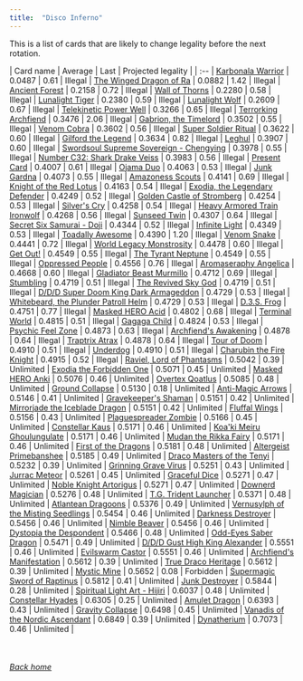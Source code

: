```yaml
---
title:  "Disco Inferno"
---
```


This is a list of cards that are likely to change legality before the next rotation.

| Card name | Average | Last | Projected legality |
| :-- |
[Karbonala Warrior](https://db.ygoprodeck.com/card/?search=Karbonala%20Warrior) | 0.0487 | 0.61 | Illegal |
[The Winged Dragon of Ra](https://db.ygoprodeck.com/card/?search=The%20Winged%20Dragon%20of%20Ra) | 0.0882 | 1.42 | Illegal |
[Ancient Forest](https://db.ygoprodeck.com/card/?search=Ancient%20Forest) | 0.2158 | 0.72 | Illegal |
[Wall of Thorns](https://db.ygoprodeck.com/card/?search=Wall%20of%20Thorns) | 0.2280 | 0.58 | Illegal |
[Lunalight Tiger](https://db.ygoprodeck.com/card/?search=Lunalight%20Tiger) | 0.2380 | 0.59 | Illegal |
[Lunalight Wolf](https://db.ygoprodeck.com/card/?search=Lunalight%20Wolf) | 0.2609 | 0.67 | Illegal |
[Telekinetic Power Well](https://db.ygoprodeck.com/card/?search=Telekinetic%20Power%20Well) | 0.3266 | 0.65 | Illegal |
[Terrorking Archfiend](https://db.ygoprodeck.com/card/?search=Terrorking%20Archfiend) | 0.3476 | 2.06 | Illegal |
[Gabrion, the Timelord](https://db.ygoprodeck.com/card/?search=Gabrion,%20the%20Timelord) | 0.3502 | 0.55 | Illegal |
[Venom Cobra](https://db.ygoprodeck.com/card/?search=Venom%20Cobra) | 0.3602 | 0.56 | Illegal |
[Super Soldier Ritual](https://db.ygoprodeck.com/card/?search=Super%20Soldier%20Ritual) | 0.3622 | 0.60 | Illegal |
[Gilford the Legend](https://db.ygoprodeck.com/card/?search=Gilford%20the%20Legend) | 0.3634 | 0.82 | Illegal |
[Leghul](https://db.ygoprodeck.com/card/?search=Leghul) | 0.3907 | 0.60 | Illegal |
[Swordsoul Supreme Sovereign - Chengying](https://db.ygoprodeck.com/card/?search=Swordsoul%20Supreme%20Sovereign%20-%20Chengying) | 0.3978 | 0.55 | Illegal |
[Number C32: Shark Drake Veiss](https://db.ygoprodeck.com/card/?search=Number%20C32:%20Shark%20Drake%20Veiss) | 0.3983 | 0.56 | Illegal |
[Present Card](https://db.ygoprodeck.com/card/?search=Present%20Card) | 0.4007 | 0.61 | Illegal |
[Ojama Duo](https://db.ygoprodeck.com/card/?search=Ojama%20Duo) | 0.4063 | 0.53 | Illegal |
[Junk Gardna](https://db.ygoprodeck.com/card/?search=Junk%20Gardna) | 0.4073 | 0.55 | Illegal |
[Amazoness Scouts](https://db.ygoprodeck.com/card/?search=Amazoness%20Scouts) | 0.4141 | 0.69 | Illegal |
[Knight of the Red Lotus](https://db.ygoprodeck.com/card/?search=Knight%20of%20the%20Red%20Lotus) | 0.4163 | 0.54 | Illegal |
[Exodia, the Legendary Defender](https://db.ygoprodeck.com/card/?search=Exodia,%20the%20Legendary%20Defender) | 0.4249 | 0.52 | Illegal |
[Golden Castle of Stromberg](https://db.ygoprodeck.com/card/?search=Golden%20Castle%20of%20Stromberg) | 0.4254 | 0.53 | Illegal |
[Silver's Cry](https://db.ygoprodeck.com/card/?search=Silver's%20Cry) | 0.4258 | 0.54 | Illegal |
[Heavy Armored Train Ironwolf](https://db.ygoprodeck.com/card/?search=Heavy%20Armored%20Train%20Ironwolf) | 0.4268 | 0.56 | Illegal |
[Sunseed Twin](https://db.ygoprodeck.com/card/?search=Sunseed%20Twin) | 0.4307 | 0.64 | Illegal |
[Secret Six Samurai - Doji](https://db.ygoprodeck.com/card/?search=Secret%20Six%20Samurai%20-%20Doji) | 0.4344 | 0.52 | Illegal |
[Infinite Light](https://db.ygoprodeck.com/card/?search=Infinite%20Light) | 0.4349 | 0.53 | Illegal |
[Toadally Awesome](https://db.ygoprodeck.com/card/?search=Toadally%20Awesome) | 0.4390 | 1.20 | Illegal |
[Venom Snake](https://db.ygoprodeck.com/card/?search=Venom%20Snake) | 0.4441 | 0.72 | Illegal |
[World Legacy Monstrosity](https://db.ygoprodeck.com/card/?search=World%20Legacy%20Monstrosity) | 0.4478 | 0.60 | Illegal |
[Get Out!](https://db.ygoprodeck.com/card/?search=Get%20Out!) | 0.4549 | 0.55 | Illegal |
[The Tyrant Neptune](https://db.ygoprodeck.com/card/?search=The%20Tyrant%20Neptune) | 0.4549 | 0.55 | Illegal |
[Oppressed People](https://db.ygoprodeck.com/card/?search=Oppressed%20People) | 0.4556 | 0.76 | Illegal |
[Aromaseraphy Angelica](https://db.ygoprodeck.com/card/?search=Aromaseraphy%20Angelica) | 0.4668 | 0.60 | Illegal |
[Gladiator Beast Murmillo](https://db.ygoprodeck.com/card/?search=Gladiator%20Beast%20Murmillo) | 0.4712 | 0.69 | Illegal |
[Stumbling](https://db.ygoprodeck.com/card/?search=Stumbling) | 0.4719 | 0.51 | Illegal |
[The Revived Sky God](https://db.ygoprodeck.com/card/?search=The%20Revived%20Sky%20God) | 0.4719 | 0.51 | Illegal |
[D/D/D Super Doom King Dark Armageddon](https://db.ygoprodeck.com/card/?search=D/D/D%20Super%20Doom%20King%20Dark%20Armageddon) | 0.4729 | 0.53 | Illegal |
[Whitebeard, the Plunder Patroll Helm](https://db.ygoprodeck.com/card/?search=Whitebeard,%20the%20Plunder%20Patroll%20Helm) | 0.4729 | 0.53 | Illegal |
[D.3.S. Frog](https://db.ygoprodeck.com/card/?search=D.3.S.%20Frog) | 0.4751 | 0.77 | Illegal |
[Masked HERO Acid](https://db.ygoprodeck.com/card/?search=Masked%20HERO%20Acid) | 0.4802 | 0.68 | Illegal |
[Terminal World](https://db.ygoprodeck.com/card/?search=Terminal%20World) | 0.4815 | 0.51 | Illegal |
[Gagaga Child](https://db.ygoprodeck.com/card/?search=Gagaga%20Child) | 0.4824 | 0.53 | Illegal |
[Psychic Feel Zone](https://db.ygoprodeck.com/card/?search=Psychic%20Feel%20Zone) | 0.4873 | 0.63 | Illegal |
[Archfiend's Awakening](https://db.ygoprodeck.com/card/?search=Archfiend's%20Awakening) | 0.4878 | 0.64 | Illegal |
[Traptrix Atrax](https://db.ygoprodeck.com/card/?search=Traptrix%20Atrax) | 0.4878 | 0.64 | Illegal |
[Tour of Doom](https://db.ygoprodeck.com/card/?search=Tour%20of%20Doom) | 0.4910 | 0.51 | Illegal |
[Underdog](https://db.ygoprodeck.com/card/?search=Underdog) | 0.4910 | 0.51 | Illegal |
[Charubin the Fire Knight](https://db.ygoprodeck.com/card/?search=Charubin%20the%20Fire%20Knight) | 0.4915 | 0.52 | Illegal |
[Raviel, Lord of Phantasms](https://db.ygoprodeck.com/card/?search=Raviel,%20Lord%20of%20Phantasms) | 0.5042 | 0.39 | Unlimited |
[Exodia the Forbidden One](https://db.ygoprodeck.com/card/?search=Exodia%20the%20Forbidden%20One) | 0.5071 | 0.45 | Unlimited |
[Masked HERO Anki](https://db.ygoprodeck.com/card/?search=Masked%20HERO%20Anki) | 0.5076 | 0.46 | Unlimited |
[Overtex Qoatlus](https://db.ygoprodeck.com/card/?search=Overtex%20Qoatlus) | 0.5085 | 0.48 | Unlimited |
[Ground Collapse](https://db.ygoprodeck.com/card/?search=Ground%20Collapse) | 0.5130 | 0.18 | Unlimited |
[Anti-Magic Arrows](https://db.ygoprodeck.com/card/?search=Anti-Magic%20Arrows) | 0.5146 | 0.41 | Unlimited |
[Gravekeeper's Shaman](https://db.ygoprodeck.com/card/?search=Gravekeeper's%20Shaman) | 0.5151 | 0.42 | Unlimited |
[Mirrorjade the Iceblade Dragon](https://db.ygoprodeck.com/card/?search=Mirrorjade%20the%20Iceblade%20Dragon) | 0.5151 | 0.42 | Unlimited |
[Fluffal Wings](https://db.ygoprodeck.com/card/?search=Fluffal%20Wings) | 0.5156 | 0.43 | Unlimited |
[Plaguespreader Zombie](https://db.ygoprodeck.com/card/?search=Plaguespreader%20Zombie) | 0.5166 | 0.45 | Unlimited |
[Constellar Kaus](https://db.ygoprodeck.com/card/?search=Constellar%20Kaus) | 0.5171 | 0.46 | Unlimited |
[Koa'ki Meiru Ghoulungulate](https://db.ygoprodeck.com/card/?search=Koa'ki%20Meiru%20Ghoulungulate) | 0.5171 | 0.46 | Unlimited |
[Mudan the Rikka Fairy](https://db.ygoprodeck.com/card/?search=Mudan%20the%20Rikka%20Fairy) | 0.5171 | 0.46 | Unlimited |
[First of the Dragons](https://db.ygoprodeck.com/card/?search=First%20of%20the%20Dragons) | 0.5181 | 0.48 | Unlimited |
[Altergeist Primebanshee](https://db.ygoprodeck.com/card/?search=Altergeist%20Primebanshee) | 0.5185 | 0.49 | Unlimited |
[Draco Masters of the Tenyi](https://db.ygoprodeck.com/card/?search=Draco%20Masters%20of%20the%20Tenyi) | 0.5232 | 0.39 | Unlimited |
[Grinning Grave Virus](https://db.ygoprodeck.com/card/?search=Grinning%20Grave%20Virus) | 0.5251 | 0.43 | Unlimited |
[Jurrac Meteor](https://db.ygoprodeck.com/card/?search=Jurrac%20Meteor) | 0.5261 | 0.45 | Unlimited |
[Graceful Dice](https://db.ygoprodeck.com/card/?search=Graceful%20Dice) | 0.5271 | 0.47 | Unlimited |
[Noble Knight Artorigus](https://db.ygoprodeck.com/card/?search=Noble%20Knight%20Artorigus) | 0.5271 | 0.47 | Unlimited |
[Downerd Magician](https://db.ygoprodeck.com/card/?search=Downerd%20Magician) | 0.5276 | 0.48 | Unlimited |
[T.G. Trident Launcher](https://db.ygoprodeck.com/card/?search=T.G.%20Trident%20Launcher) | 0.5371 | 0.48 | Unlimited |
[Atlantean Dragoons](https://db.ygoprodeck.com/card/?search=Atlantean%20Dragoons) | 0.5376 | 0.49 | Unlimited |
[Vernusylph of the Misting Seedlings](https://db.ygoprodeck.com/card/?search=Vernusylph%20of%20the%20Misting%20Seedlings) | 0.5454 | 0.46 | Unlimited |
[Darkness Destroyer](https://db.ygoprodeck.com/card/?search=Darkness%20Destroyer) | 0.5456 | 0.46 | Unlimited |
[Nimble Beaver](https://db.ygoprodeck.com/card/?search=Nimble%20Beaver) | 0.5456 | 0.46 | Unlimited |
[Dystopia the Despondent](https://db.ygoprodeck.com/card/?search=Dystopia%20the%20Despondent) | 0.5466 | 0.48 | Unlimited |
[Odd-Eyes Saber Dragon](https://db.ygoprodeck.com/card/?search=Odd-Eyes%20Saber%20Dragon) | 0.5471 | 0.49 | Unlimited |
[D/D/D Gust High King Alexander](https://db.ygoprodeck.com/card/?search=D/D/D%20Gust%20High%20King%20Alexander) | 0.5551 | 0.46 | Unlimited |
[Evilswarm Castor](https://db.ygoprodeck.com/card/?search=Evilswarm%20Castor) | 0.5551 | 0.46 | Unlimited |
[Archfiend's Manifestation](https://db.ygoprodeck.com/card/?search=Archfiend's%20Manifestation) | 0.5612 | 0.39 | Unlimited |
[True Draco Heritage](https://db.ygoprodeck.com/card/?search=True%20Draco%20Heritage) | 0.5612 | 0.39 | Unlimited |
[Mystic Mine](https://db.ygoprodeck.com/card/?search=Mystic%20Mine) | 0.5652 | 0.08 | Forbidden |
[Supermagic Sword of Raptinus](https://db.ygoprodeck.com/card/?search=Supermagic%20Sword%20of%20Raptinus) | 0.5812 | 0.41 | Unlimited |
[Junk Destroyer](https://db.ygoprodeck.com/card/?search=Junk%20Destroyer) | 0.5844 | 0.28 | Unlimited |
[Spiritual Light Art - Hijiri](https://db.ygoprodeck.com/card/?search=Spiritual%20Light%20Art%20-%20Hijiri) | 0.6037 | 0.48 | Unlimited |
[Constellar Hyades](https://db.ygoprodeck.com/card/?search=Constellar%20Hyades) | 0.6305 | 0.25 | Unlimited |
[Amulet Dragon](https://db.ygoprodeck.com/card/?search=Amulet%20Dragon) | 0.6393 | 0.43 | Unlimited |
[Gravity Collapse](https://db.ygoprodeck.com/card/?search=Gravity%20Collapse) | 0.6498 | 0.45 | Unlimited |
[Vanadis of the Nordic Ascendant](https://db.ygoprodeck.com/card/?search=Vanadis%20of%20the%20Nordic%20Ascendant) | 0.6849 | 0.39 | Unlimited |
[Dynatherium](https://db.ygoprodeck.com/card/?search=Dynatherium) | 0.7073 | 0.46 | Unlimited |

<br>

###### [Back home](index)